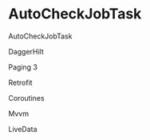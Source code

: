 # AutoCheckJobTask
AutoCheckJobTask

DaggerHilt

Paging 3

Retrofit

Coroutines

Mvvm

LiveData




